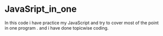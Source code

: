 # JavaSript_in_one
In this code i have practice my JavaScript and try to cover most of the point in one program . and i have done topicwise coding.  
